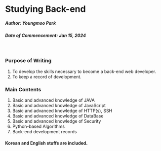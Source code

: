 # Studying Back-end

##### Author: Youngmoo Park
##### Date of Commencement: Jan 15, 2024
<br/>

### Purpose of Writing
1. To develop the skills necessary to become a back-end web developer.
2. To keep a record of development.

### Main Contents
1. Basic and advanced knowledge of JAVA
2. Basic and advanced knowledge of JavaScript
3. Basic and advanced knowledge of HTTP(s), SSH
4. Basic and advanced knowledge of DataBase
5. Basic and advanced knowledge of Security
6. Python-based Algorithms
7. Back-end development records

#### Korean and English stuffs are included.
